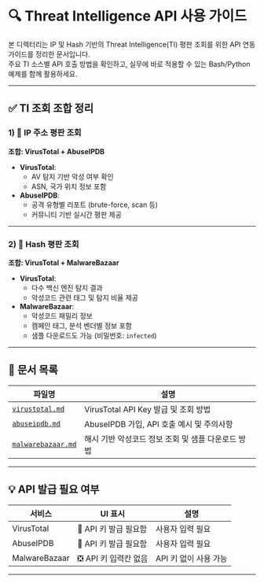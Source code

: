 # 🔍 Threat Intelligence API 사용 가이드

본 디렉터리는 IP 및 Hash 기반의 Threat Intelligence(TI) 평판 조회를 위한 API 연동 가이드를 정리한 문서입니다.  
주요 TI 소스별 API 호출 방법을 확인하고, 실무에 바로 적용할 수 있는 Bash/Python 예제를 함께 활용하세요.

---

## ✅ TI 조회 조합 정리

### 1) 🔐 IP 주소 평판 조회  
**조합: VirusTotal + AbuseIPDB**

- **VirusTotal**:  
  - AV 탐지 기반 악성 여부 확인  
  - ASN, 국가 위치 정보 포함  
- **AbuseIPDB**:  
  - 공격 유형별 리포트 (brute-force, scan 등)  
  - 커뮤니티 기반 실시간 평판 제공

---

### 2) 🧬 Hash 평판 조회  
**조합: VirusTotal + MalwareBazaar**

- **VirusTotal**:  
  - 다수 백신 엔진 탐지 결과  
  - 악성코드 관련 태그 및 탐지 비율 제공
- **MalwareBazaar**:  
  - 악성코드 패밀리 정보  
  - 캠페인 태그, 분석 벤더별 정보 포함  
  - 샘플 다운로드도 가능 (비밀번호: `infected`)

---

## 📁 문서 목록

| 파일명 | 설명 | 
|--------|------|
| [`virustotal.md`](./vendors/virustotal.md)      | VirusTotal API Key 발급 및 조회 방법 |
| [`abuseipdb.md`](./vendors/abuseipdb.md)      | AbuseIPDB 가입, API 호출 예시 및 주의사항 |
| [`malwarebazaar.md`](./vendors/malwarebazaar.md)  | 해시 기반 악성코드 정보 조회 및 샘플 다운로드 방법 |

---

## 💡 API 발급 필요 여부

| 서비스           | UI 표시               | 설명                  |
|------------------|------------------------|-----------------------|
| VirusTotal       | 🔲 API 키 발급 필요함     | 사용자 입력 필요         |
| AbuseIPDB        | 🔲 API 키 발급 필요함     | 사용자 입력 필요         |
| MalwareBazaar    | ❎ API 키 입력칸 없음     | API 키 없이 사용 가능     |

---
